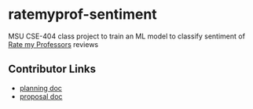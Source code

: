 # ratemyprof-sentiment
MSU CSE-404 class project to train an ML model to classify sentiment of [Rate my Professors](https://www.ratemyprofessors.com) reviews

## Contributor Links
- [planning doc](https://docs.google.com/document/d/1ug-BjT2Tx0U3bNUlenr7ny3dJCnmICqnC74eBUPjfCw/edit)
- [proposal doc](https://michiganstate-my.sharepoint.com/:w:/r/personal/founta57_msu_edu/_layouts/15/Doc.aspx?sourcedoc=%7B55960F22-ADCE-4304-8CA8-C72E5BC0CC3C%7D&file=acl.docx&action=default&mobileredirect=true&DefaultItemOpen=1&login_hint=founta57%40msu.edu&ct=1695753296365&wdOrigin=OFFICECOM-WEB.MAIN.REC&cid=7513e9a8-71d7-4c72-9bcf-a78ce9fd6614&wdPreviousSessionSrc=HarmonyWeb&wdPreviousSession=d6f3c6ab-ba62-4b21-93df-2ef6a61d437d](https://michiganstate-my.sharepoint.com/:w:/r/personal/founta57_msu_edu/Documents/CSE%20404/acl.docx?d=w55960f22adce43048ca8c72e5bc0cc3c&csf=1&web=1&e=V5iabM)https://michiganstate-my.sharepoint.com/:w:/r/personal/founta57_msu_edu/Documents/CSE%20404/acl.docx?d=w55960f22adce43048ca8c72e5bc0cc3c&csf=1&web=1&e=V5iabM)
